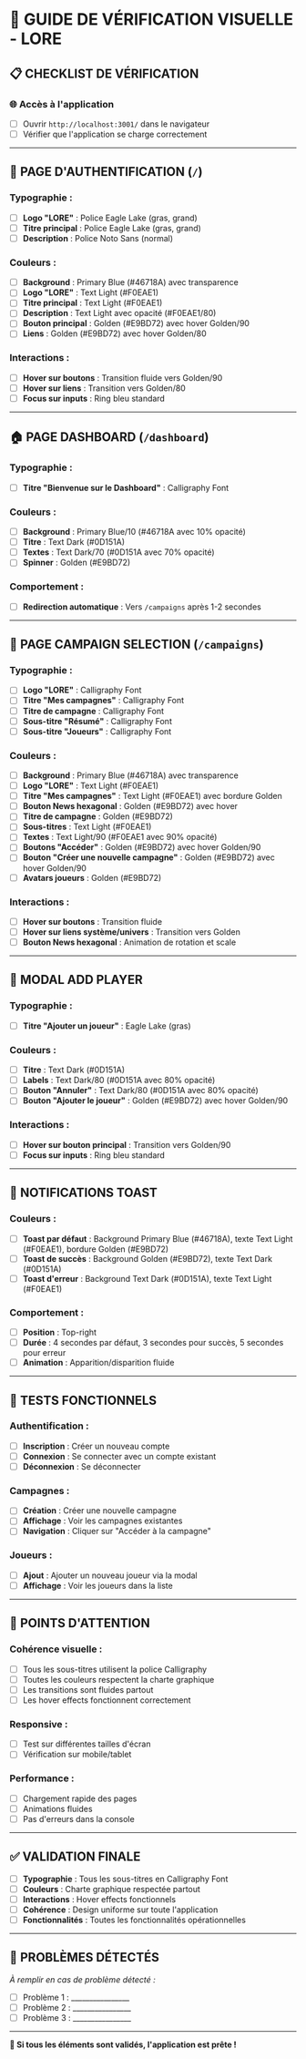 # 🎨 GUIDE DE VÉRIFICATION VISUELLE - LORE

## 📋 CHECKLIST DE VÉRIFICATION

### 🌐 **Accès à l'application**
- [ ] Ouvrir `http://localhost:3001/` dans le navigateur
- [ ] Vérifier que l'application se charge correctement

---

## 🔐 **PAGE D'AUTHENTIFICATION** (`/`)

### **Typographie :**
- [ ] **Logo "LORE"** : Police Eagle Lake (gras, grand)
- [ ] **Titre principal** : Police Eagle Lake (gras, grand)
- [ ] **Description** : Police Noto Sans (normal)

### **Couleurs :**
- [ ] **Background** : Primary Blue (#46718A) avec transparence
- [ ] **Logo "LORE"** : Text Light (#F0EAE1)
- [ ] **Titre principal** : Text Light (#F0EAE1)
- [ ] **Description** : Text Light avec opacité (#F0EAE1/80)
- [ ] **Bouton principal** : Golden (#E9BD72) avec hover Golden/90
- [ ] **Liens** : Golden (#E9BD72) avec hover Golden/80

### **Interactions :**
- [ ] **Hover sur boutons** : Transition fluide vers Golden/90
- [ ] **Hover sur liens** : Transition vers Golden/80
- [ ] **Focus sur inputs** : Ring bleu standard

---

## 🏠 **PAGE DASHBOARD** (`/dashboard`)

### **Typographie :**
- [ ] **Titre "Bienvenue sur le Dashboard"** : Calligraphy Font

### **Couleurs :**
- [ ] **Background** : Primary Blue/10 (#46718A avec 10% opacité)
- [ ] **Titre** : Text Dark (#0D151A)
- [ ] **Textes** : Text Dark/70 (#0D151A avec 70% opacité)
- [ ] **Spinner** : Golden (#E9BD72)

### **Comportement :**
- [ ] **Redirection automatique** : Vers `/campaigns` après 1-2 secondes

---

## 🎲 **PAGE CAMPAIGN SELECTION** (`/campaigns`)

### **Typographie :**
- [ ] **Logo "LORE"** : Calligraphy Font
- [ ] **Titre "Mes campagnes"** : Calligraphy Font
- [ ] **Titre de campagne** : Calligraphy Font
- [ ] **Sous-titre "Résumé"** : Calligraphy Font
- [ ] **Sous-titre "Joueurs"** : Calligraphy Font

### **Couleurs :**
- [ ] **Background** : Primary Blue (#46718A) avec transparence
- [ ] **Logo "LORE"** : Text Light (#F0EAE1)
- [ ] **Titre "Mes campagnes"** : Text Light (#F0EAE1) avec bordure Golden
- [ ] **Bouton News hexagonal** : Golden (#E9BD72) avec hover
- [ ] **Titre de campagne** : Golden (#E9BD72)
- [ ] **Sous-titres** : Text Light (#F0EAE1)
- [ ] **Textes** : Text Light/90 (#F0EAE1 avec 90% opacité)
- [ ] **Boutons "Accéder"** : Golden (#E9BD72) avec hover Golden/90
- [ ] **Bouton "Créer une nouvelle campagne"** : Golden (#E9BD72) avec hover Golden/90
- [ ] **Avatars joueurs** : Golden (#E9BD72)

### **Interactions :**
- [ ] **Hover sur boutons** : Transition fluide
- [ ] **Hover sur liens système/univers** : Transition vers Golden
- [ ] **Bouton News hexagonal** : Animation de rotation et scale

---

## 👤 **MODAL ADD PLAYER**

### **Typographie :**
- [ ] **Titre "Ajouter un joueur"** : Eagle Lake (gras)

### **Couleurs :**
- [ ] **Titre** : Text Dark (#0D151A)
- [ ] **Labels** : Text Dark/80 (#0D151A avec 80% opacité)
- [ ] **Bouton "Annuler"** : Text Dark/80 (#0D151A avec 80% opacité)
- [ ] **Bouton "Ajouter le joueur"** : Golden (#E9BD72) avec hover Golden/90

### **Interactions :**
- [ ] **Hover sur bouton principal** : Transition vers Golden/90
- [ ] **Focus sur inputs** : Ring bleu standard

---

## 🔔 **NOTIFICATIONS TOAST**

### **Couleurs :**
- [ ] **Toast par défaut** : Background Primary Blue (#46718A), texte Text Light (#F0EAE1), bordure Golden (#E9BD72)
- [ ] **Toast de succès** : Background Golden (#E9BD72), texte Text Dark (#0D151A)
- [ ] **Toast d'erreur** : Background Text Dark (#0D151A), texte Text Light (#F0EAE1)

### **Comportement :**
- [ ] **Position** : Top-right
- [ ] **Durée** : 4 secondes par défaut, 3 secondes pour succès, 5 secondes pour erreur
- [ ] **Animation** : Apparition/disparition fluide

---

## 🧪 **TESTS FONCTIONNELS**

### **Authentification :**
- [ ] **Inscription** : Créer un nouveau compte
- [ ] **Connexion** : Se connecter avec un compte existant
- [ ] **Déconnexion** : Se déconnecter

### **Campagnes :**
- [ ] **Création** : Créer une nouvelle campagne
- [ ] **Affichage** : Voir les campagnes existantes
- [ ] **Navigation** : Cliquer sur "Accéder à la campagne"

### **Joueurs :**
- [ ] **Ajout** : Ajouter un nouveau joueur via la modal
- [ ] **Affichage** : Voir les joueurs dans la liste

---

## 🎯 **POINTS D'ATTENTION**

### **Cohérence visuelle :**
- [ ] Tous les sous-titres utilisent la police Calligraphy
- [ ] Toutes les couleurs respectent la charte graphique
- [ ] Les transitions sont fluides partout
- [ ] Les hover effects fonctionnent correctement

### **Responsive :**
- [ ] Test sur différentes tailles d'écran
- [ ] Vérification sur mobile/tablet

### **Performance :**
- [ ] Chargement rapide des pages
- [ ] Animations fluides
- [ ] Pas d'erreurs dans la console

---

## ✅ **VALIDATION FINALE**

- [ ] **Typographie** : Tous les sous-titres en Calligraphy Font
- [ ] **Couleurs** : Charte graphique respectée partout
- [ ] **Interactions** : Hover effects fonctionnels
- [ ] **Cohérence** : Design uniforme sur toute l'application
- [ ] **Fonctionnalités** : Toutes les fonctionnalités opérationnelles

---

## 🚨 **PROBLÈMES DÉTECTÉS**

*À remplir en cas de problème détecté :*

- [ ] Problème 1 : ________________
- [ ] Problème 2 : ________________
- [ ] Problème 3 : ________________

---

**🎉 Si tous les éléments sont validés, l'application est prête !**

